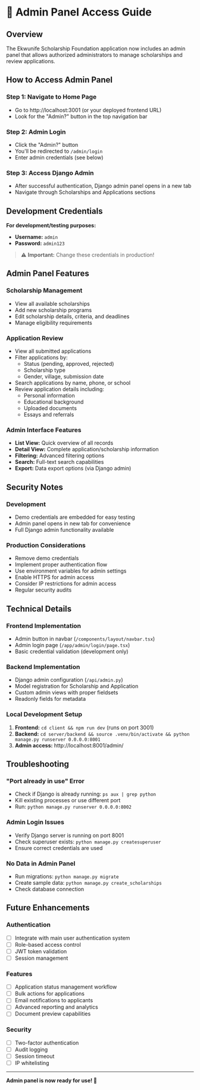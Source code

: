 # 🔐 Admin Panel Access Guide

## Overview
The Ekwunife Scholarship Foundation application now includes an admin panel that allows authorized administrators to manage scholarships and review applications.

## How to Access Admin Panel

### Step 1: Navigate to Home Page
- Go to http://localhost:3001 (or your deployed frontend URL)
- Look for the "Admin?" button in the top navigation bar

### Step 2: Admin Login
- Click the "Admin?" button
- You'll be redirected to `/admin/login`
- Enter admin credentials (see below)

### Step 3: Access Django Admin
- After successful authentication, Django admin panel opens in a new tab
- Navigate through Scholarships and Applications sections

## Development Credentials

**For development/testing purposes:**
- **Username:** `admin`
- **Password:** `admin123`

> ⚠️ **Important:** Change these credentials in production!

## Admin Panel Features

### Scholarship Management
- View all available scholarships
- Add new scholarship programs
- Edit scholarship details, criteria, and deadlines
- Manage eligibility requirements

### Application Review
- View all submitted applications
- Filter applications by:
  - Status (pending, approved, rejected)
  - Scholarship type
  - Gender, village, submission date
- Search applications by name, phone, or school
- Review application details including:
  - Personal information
  - Educational background
  - Uploaded documents
  - Essays and referrals

### Admin Interface Features
- **List View:** Quick overview of all records
- **Detail View:** Complete application/scholarship information
- **Filtering:** Advanced filtering options
- **Search:** Full-text search capabilities
- **Export:** Data export options (via Django admin)

## Security Notes

### Development
- Demo credentials are embedded for easy testing
- Admin panel opens in new tab for convenience
- Full Django admin functionality available

### Production Considerations
- Remove demo credentials
- Implement proper authentication flow
- Use environment variables for admin settings
- Enable HTTPS for admin access
- Consider IP restrictions for admin access
- Regular security audits

## Technical Details

### Frontend Implementation
- Admin button in navbar (`/components/layout/navbar.tsx`)
- Admin login page (`/app/admin/login/page.tsx`)
- Basic credential validation (development only)

### Backend Implementation
- Django admin configuration (`/api/admin.py`)
- Model registration for Scholarship and Application
- Custom admin views with proper fieldsets
- Readonly fields for metadata

### Local Development Setup
1. **Frontend:** `cd client && npm run dev` (runs on port 3001)
2. **Backend:** `cd server/backend && source .venv/bin/activate && python manage.py runserver 0.0.0.0:8001`
3. **Admin access:** http://localhost:8001/admin/

## Troubleshooting

### "Port already in use" Error
- Check if Django is already running: `ps aux | grep python`
- Kill existing processes or use different port
- Run: `python manage.py runserver 0.0.0.0:8002`

### Admin Login Issues
- Verify Django server is running on port 8001
- Check superuser exists: `python manage.py createsuperuser`
- Ensure correct credentials are used

### No Data in Admin Panel
- Run migrations: `python manage.py migrate`
- Create sample data: `python manage.py create_scholarships`
- Check database connection

## Future Enhancements

### Authentication
- [ ] Integrate with main user authentication system
- [ ] Role-based access control
- [ ] JWT token validation
- [ ] Session management

### Features
- [ ] Application status management workflow
- [ ] Bulk actions for applications
- [ ] Email notifications to applicants
- [ ] Advanced reporting and analytics
- [ ] Document preview capabilities

### Security
- [ ] Two-factor authentication
- [ ] Audit logging
- [ ] Session timeout
- [ ] IP whitelisting

---

**Admin panel is now ready for use! 🚀**
